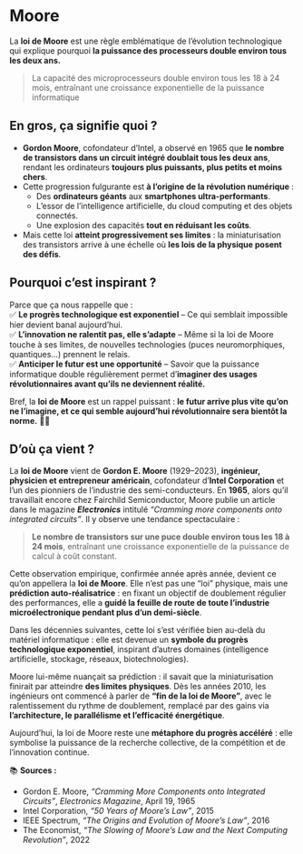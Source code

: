 # Moore

La **loi de Moore** est une règle emblématique de l’évolution technologique qui explique pourquoi **la puissance des processeurs double environ tous les deux ans.**  

> La capacité des microprocesseurs double environ tous les 18 à 24 mois, entraînant une croissance exponentielle de la puissance informatique

## En gros, ça signifie quoi ?

- **Gordon Moore**, cofondateur d’Intel, a observé en 1965 que **le nombre de transistors dans un circuit intégré doublait tous les deux ans**, rendant les ordinateurs **toujours plus puissants, plus petits et moins chers**.  
- Cette progression fulgurante est **à l’origine de la révolution numérique** :  
  - Des **ordinateurs géants** aux **smartphones ultra-performants**.  
  - L’essor de l’intelligence artificielle, du cloud computing et des objets connectés.  
  - Une explosion des capacités **tout en réduisant les coûts**.  
- Mais cette loi **atteint progressivement ses limites** : la miniaturisation des transistors arrive à une échelle où **les lois de la physique posent des défis**.  

## Pourquoi c’est inspirant ?

Parce que ça nous rappelle que :  
✅ **Le progrès technologique est exponentiel** – Ce qui semblait impossible hier devient banal aujourd’hui.  
✅ **L’innovation ne ralentit pas, elle s’adapte** – Même si la loi de Moore touche à ses limites, de nouvelles technologies (puces neuromorphiques, quantiques…) prennent le relais.  
✅ **Anticiper le futur est une opportunité** – Savoir que la puissance informatique double régulièrement permet d’**imaginer des usages révolutionnaires avant qu’ils ne deviennent réalité.**  

Bref, la **loi de Moore** est un rappel puissant : **le futur arrive plus vite qu’on ne l’imagine, et ce qui semble aujourd’hui révolutionnaire sera bientôt la norme.** 🚀💡

## D’où ça vient ?

La **loi de Moore** vient de **Gordon E. Moore** (1929–2023), **ingénieur, physicien et entrepreneur américain**, cofondateur d’**Intel Corporation** et l’un des pionniers de l’industrie des semi-conducteurs.
En **1965**, alors qu’il travaillait encore chez Fairchild Semiconductor, Moore publie un article dans le magazine ***Electronics*** intitulé *“Cramming more components onto integrated circuits”*. Il y observe une tendance spectaculaire :

> **Le nombre de transistors sur une puce double environ tous les 18 à 24 mois**,
> entraînant une croissance exponentielle de la puissance de calcul à coût constant.

Cette observation empirique, confirmée année après année, devient ce qu’on appellera la **loi de Moore**. Elle n’est pas une “loi” physique, mais une **prédiction auto-réalisatrice** : en fixant un objectif de doublement régulier des performances, elle a **guidé la feuille de route de toute l’industrie microélectronique pendant plus d’un demi-siècle**.

Dans les décennies suivantes, cette loi s’est vérifiée bien au-delà du matériel informatique : elle est devenue un **symbole du progrès technologique exponentiel**, inspirant d’autres domaines (intelligence artificielle, stockage, réseaux, biotechnologies).

Moore lui-même nuançait sa prédiction : il savait que la miniaturisation finirait par atteindre **des limites physiques**. Dès les années 2010, les ingénieurs ont commencé à parler de **“fin de la loi de Moore”**, avec le ralentissement du rythme de doublement, remplacé par des gains via **l’architecture, le parallélisme et l’efficacité énergétique**.

Aujourd’hui, la loi de Moore reste une **métaphore du progrès accéléré** : elle symbolise la puissance de la recherche collective, de la compétition et de l’innovation continue.

📚 **Sources :**

* Gordon E. Moore, *“Cramming More Components onto Integrated Circuits”*, *Electronics Magazine*, April 19, 1965
* Intel Corporation, *“50 Years of Moore’s Law”*, 2015
* IEEE Spectrum, *“The Origins and Evolution of Moore’s Law”*, 2016
* The Economist, *“The Slowing of Moore’s Law and the Next Computing Revolution”*, 2022
